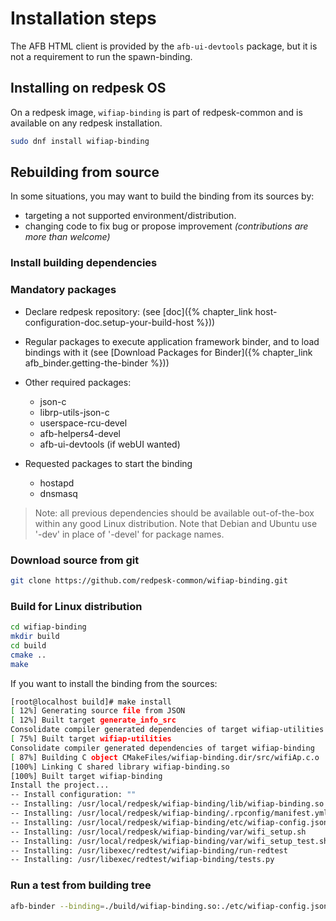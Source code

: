 # Installation steps

The AFB HTML client is provided by the `afb-ui-devtools` package, but it is not a requirement to run the spawn-binding.

## Installing on redpesk OS

On a redpesk image, `wifiap-binding` is part of redpesk-common and is available on any redpesk installation.

```bash
sudo dnf install wifiap-binding
```

## Rebuilding from source

In some situations, you may want to build the binding from its sources by:

* targeting a not supported environment/distribution.
* changing code to fix bug or propose improvement *(contributions are more than welcome)*

### Install building dependencies

### Mandatory packages

* Declare redpesk repository: (see [doc]({% chapter_link host-configuration-doc.setup-your-build-host %}))

* Regular packages to execute application framework binder, and to load bindings with it
(see [Download Packages for Binder]({% chapter_link afb_binder.getting-the-binder %}))

* Other required packages:
  * json-c
  * librp-utils-json-c
  * userspace-rcu-devel
  * afb-helpers4-devel
  * afb-ui-devtools (if webUI wanted)
* Requested packages to start the binding
  * hostapd
  * dnsmasq

> Note: all previous dependencies should be available out-of-the-box within any good Linux distribution. Note that Debian and Ubuntu use '-dev' in place of '-devel' for package names.

### Download source from git

```bash
git clone https://github.com/redpesk-common/wifiap-binding.git
```

### Build for Linux distribution

```bash
cd wifiap-binding
mkdir build
cd build
cmake ..
make
```

If you want to install the binding from the sources:

```bash
[root@localhost build]# make install
[ 12%] Generating source file from JSON
[ 12%] Built target generate_info_src
Consolidate compiler generated dependencies of target wifiap-utilities
[ 75%] Built target wifiap-utilities
Consolidate compiler generated dependencies of target wifiap-binding
[ 87%] Building C object CMakeFiles/wifiap-binding.dir/src/wifiAp.c.o
[100%] Linking C shared library wifiap-binding.so
[100%] Built target wifiap-binding
Install the project...
-- Install configuration: ""
-- Installing: /usr/local/redpesk/wifiap-binding/lib/wifiap-binding.so
-- Installing: /usr/local/redpesk/wifiap-binding/.rpconfig/manifest.yml
-- Installing: /usr/local/redpesk/wifiap-binding/etc/wifiap-config.json
-- Installing: /usr/local/redpesk/wifiap-binding/var/wifi_setup.sh
-- Installing: /usr/local/redpesk/wifiap-binding/var/wifi_setup_test.sh
-- Installing: /usr/libexec/redtest/wifiap-binding/run-redtest
-- Installing: /usr/libexec/redtest/wifiap-binding/tests.py
```

### Run a test from building tree

```bash
afb-binder --binding=./build/wifiap-binding.so:./etc/wifiap-config.json --tracereq common -vvv 
```
